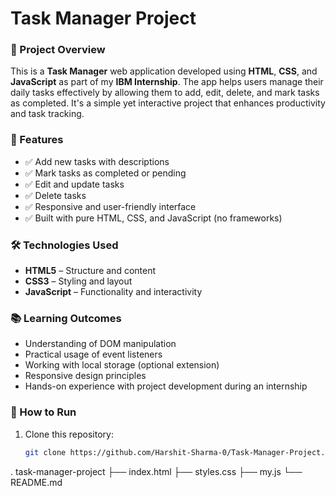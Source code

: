 # Task Manager Project

### 📂 Project Overview
This is a **Task Manager** web application developed using **HTML**, **CSS**, and **JavaScript** as part of my **IBM Internship**. The app helps users manage their daily tasks effectively by allowing them to add, edit, delete, and mark tasks as completed. It's a simple yet interactive project that enhances productivity and task tracking.

### 🎯 Features
- ✅ Add new tasks with descriptions
- ✅ Mark tasks as completed or pending
- ✅ Edit and update tasks
- ✅ Delete tasks
- ✅ Responsive and user-friendly interface
- ✅ Built with pure HTML, CSS, and JavaScript (no frameworks)

### 🛠 Technologies Used
- **HTML5** – Structure and content
- **CSS3** – Styling and layout
- **JavaScript** – Functionality and interactivity

### 📚 Learning Outcomes
- Understanding of DOM manipulation
- Practical usage of event listeners
- Working with local storage (optional extension)
- Responsive design principles
- Hands-on experience with project development during an internship

### 🚀 How to Run
1. Clone this repository:
   ```bash
   git clone https://github.com/Harshit-Sharma-0/Task-Manager-Project.git
.
   task-manager-project
    ├── index.html
    ├── styles.css
    ├── my.js
    └── README.md
